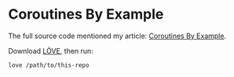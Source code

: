 # Coroutines By Example

The full source code mentioned my article: [Coroutines By Example](https://jasonliang.js.org/coroutines.html).

Download [LÖVE](https://love2d.org/#download), then run:

```
love /path/to/this-repo
```
